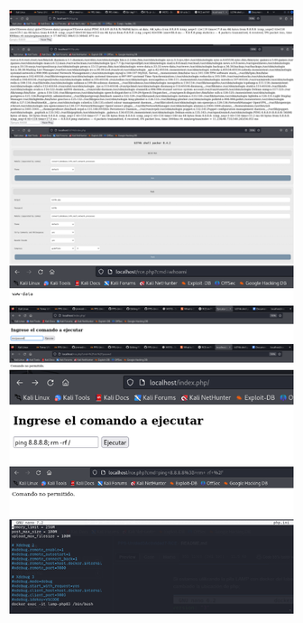 ![](images/6.1.png)
![](images/6.2.png)
![](images/6.3.png)
![](images/6.4.png)
![](images/6.5.png)
![](images/6.6.png)
![](images/6.7.png)
![](images/6.8.png)
![](images/6.9.png)

